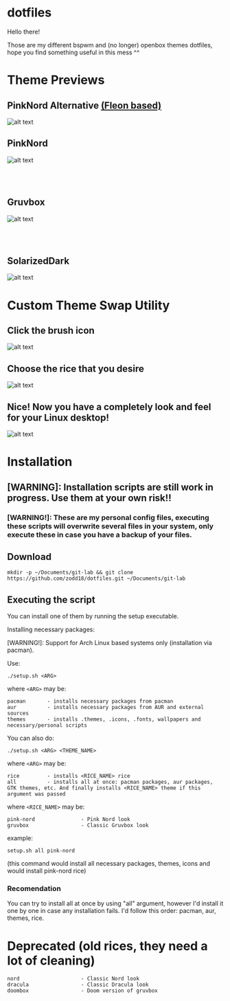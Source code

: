 # dotfiles

Hello there!

Those are my different bspwm and (no longer) openbox themes dotfiles, hope you find something useful in this mess ^^

# Theme Previews


## PinkNord Alternative [(Fleon based)](https://github.com/owl4ce/dotfiles)
![alt text](screenshots/Alternative-pinknord.png)

## PinkNord
![alt text](screenshots/PinkNord.png)

<br/><br/>

## Gruvbox
![alt text](screenshots/Gruvbox.png)

<br/><br/>

## SolarizedDark
![alt text](screenshots/SolarizedDark.png)

# Custom Theme Swap Utility

## Click the brush icon
![alt text](./screenshots/brush_.jpg)

## Choose the rice that you desire
![alt text](screenshots/theme-swap-showcase.png)

## Nice! Now you have a completely look and feel for your Linux desktop!
![alt text](screenshots/theme-swap-showcase-2.png)

# Installation

## [WARNING]: Installation scripts are still work in progress. Use them at your own risk!!
### [WARNING!]: These are my personal config files, executing these scripts will overwrite several files in your system, only execute these in case you have a backup of your files.

## Download
```
mkdir -p ~/Documents/git-lab && git clone https://github.com/zodd18/dotfiles.git ~/Documents/git-lab
```

## Executing the script
You can install one of them by running the setup executable.

Installing necessary packages:

[WARNING!]: Support for Arch Linux based systems only (installation via pacman).

Use:

```shell
./setup.sh <ARG> 
```

where 
```<ARG>```
may be:

```
pacman       - installs necessary packages from pacman
aur          - installs necessary packages from AUR and external sources
themes       - installs .themes, .icons, .fonts, wallpapers and necessary/personal scripts
```

You can also do:


```shell
./setup.sh <ARG> <THEME_NAME>
```

where 
```<ARG>```
may be:

```
rice         - installs <RICE_NAME> rice
all          - installs all at once: pacman packages, aur packages, GTK themes, etc. And finally installs <RICE_NAME> theme if this argument was passed
```

where 
```<RICE_NAME>```
may be:

```
pink-nord               - Pink Nord look
gruvbox                 - Classic Gruvbox look
```

example:

```
setup.sh all pink-nord
```
(this command would install all necessary packages, themes, icons and would install pink-nord rice)

### Recomendation
You can try to install all at once by using "all" argument, however I'd install it one by one in case any installation fails. 
I'd follow this order: pacman, aur, themes, rice.

# Deprecated (old rices, they need a lot of cleaning)
```
nord                    - Classic Nord look
dracula                 - Classic Dracula look
doombox                 - Doom version of gruvbox
```

